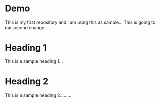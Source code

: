 # Demo
This is my first repository and i am using this as sample...
This is going to my second change

# Heading 1
This is a sample heading 1...

# Heading 2
This is a sample heading 2.........


